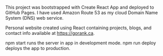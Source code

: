 This project was bootstrapped with Create React App and deployed to GitHub Pages. I have used Amazon Route 53 as my cloud Domain Name System (DNS) web service.

Personal website created using React containing projects, blogs, and contact info available at https://gorank.ca.

npm start runs the server in app in development mode.
npm run deploy deploys the app to production.
